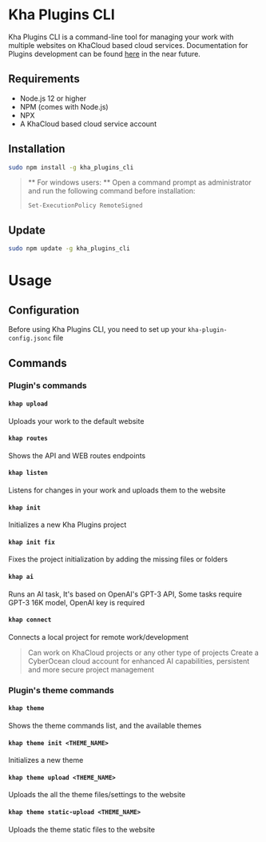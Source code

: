 # Kha Plugins CLI

Kha Plugins CLI is a command-line tool for managing your work with multiple websites on KhaCloud based cloud services.
Documentation for Plugins development can be found [here](https://docs.cyberocean.tn/) in the near future.

## Requirements

- Node.js 12 or higher
- NPM (comes with Node.js)
- NPX
- A KhaCloud based cloud service account

## Installation

```bash
sudo npm install -g kha_plugins_cli
```

> ** For windows users: **
> Open a command prompt as administrator and run the following command before installation:
> ```bach
> Set-ExecutionPolicy RemoteSigned
> ```

## Update
  
```bash
sudo npm update -g kha_plugins_cli
```

# Usage

## Configuration

Before using Kha Plugins CLI, you need to set up your `kha-plugin-config.jsonc` file

## Commands

### Plugin's commands

#### `khap upload`

Uploads your work to the default website

#### `khap routes`

Shows the API and WEB routes endpoints

#### `khap listen`

Listens for changes in your work and uploads them to the website

#### `khap init`

Initializes a new Kha Plugins project

#### `khap init fix`

Fixes the project initialization by adding the missing files or folders

#### `khap ai`

Runs an AI task, It's based on OpenAI's GPT-3 API, Some tasks require GPT-3 16K model, OpenAI key is required

#### `khap connect`

Connects a local project for remote work/development
> Can work on KhaCloud projects or any other type of projects
> Create a CyberOcean cloud account for enhanced AI capabilities, persistent and more secure project management

### Plugin's theme commands

#### `khap theme`

Shows the theme commands list, and the available themes

#### `khap theme init <THEME_NAME>`

Initializes a new theme

#### `khap theme upload <THEME_NAME>`

Uploads the all the theme files/settings to the website

#### `khap theme static-upload <THEME_NAME>`

Uploads the theme static files to the website